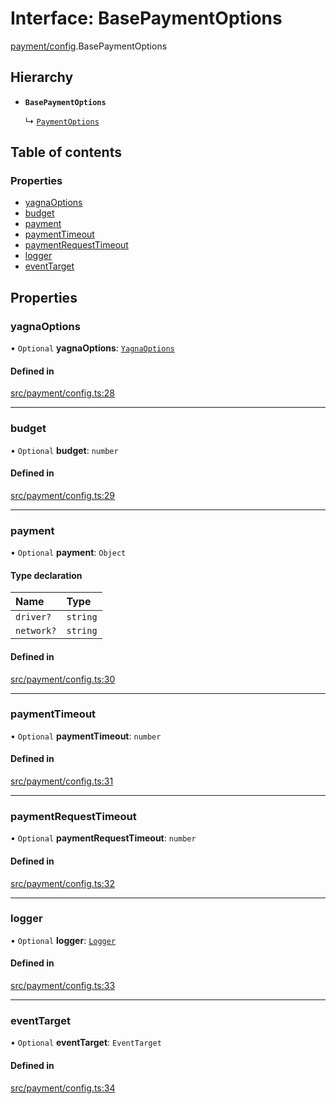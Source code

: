 # Interface: BasePaymentOptions

[payment/config](../modules/payment_config).BasePaymentOptions

## Hierarchy

- **`BasePaymentOptions`**

  ↳ [`PaymentOptions`](payment_payments.PaymentOptions)

## Table of contents

### Properties

- [yagnaOptions](payment_config.BasePaymentOptions#yagnaoptions)
- [budget](payment_config.BasePaymentOptions#budget)
- [payment](payment_config.BasePaymentOptions#payment)
- [paymentTimeout](payment_config.BasePaymentOptions#paymenttimeout)
- [paymentRequestTimeout](payment_config.BasePaymentOptions#paymentrequesttimeout)
- [logger](payment_config.BasePaymentOptions#logger)
- [eventTarget](payment_config.BasePaymentOptions#eventtarget)

## Properties

### yagnaOptions

• `Optional` **yagnaOptions**: [`YagnaOptions`](../modules/executor_executor#yagnaoptions)

#### Defined in

[src/payment/config.ts:28](https://github.com/golemfactory/yajsapi/blob/7987f19/src/payment/config.ts#L28)

___

### budget

• `Optional` **budget**: `number`

#### Defined in

[src/payment/config.ts:29](https://github.com/golemfactory/yajsapi/blob/7987f19/src/payment/config.ts#L29)

___

### payment

• `Optional` **payment**: `Object`

#### Type declaration

| Name | Type |
| :------ | :------ |
| `driver?` | `string` |
| `network?` | `string` |

#### Defined in

[src/payment/config.ts:30](https://github.com/golemfactory/yajsapi/blob/7987f19/src/payment/config.ts#L30)

___

### paymentTimeout

• `Optional` **paymentTimeout**: `number`

#### Defined in

[src/payment/config.ts:31](https://github.com/golemfactory/yajsapi/blob/7987f19/src/payment/config.ts#L31)

___

### paymentRequestTimeout

• `Optional` **paymentRequestTimeout**: `number`

#### Defined in

[src/payment/config.ts:32](https://github.com/golemfactory/yajsapi/blob/7987f19/src/payment/config.ts#L32)

___

### logger

• `Optional` **logger**: [`Logger`](utils_logger_logger.Logger)

#### Defined in

[src/payment/config.ts:33](https://github.com/golemfactory/yajsapi/blob/7987f19/src/payment/config.ts#L33)

___

### eventTarget

• `Optional` **eventTarget**: `EventTarget`

#### Defined in

[src/payment/config.ts:34](https://github.com/golemfactory/yajsapi/blob/7987f19/src/payment/config.ts#L34)
